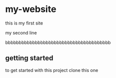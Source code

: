 # my-website

this is my first site

my second line 

bbbbbbbbbbbbbbbbbbbbbbbbbbbbbbbbbbbbbbb

## getting started 

to get started with this project clone this one
